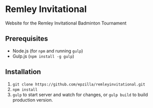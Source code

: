 # Remley Invitational
Website for the Remley Invitational Badminton Tournament

## Prerequisites
- Node.js (for `npm` and running `gulp`)
- Gulp.js (`npm install -g gulp`)

## Installation
1. `git clone https://github.com/epzilla/remleyinvitational.git`
2. `npm install`
3. `gulp` to start server and watch for changes, or `gulp build` to build production version.
